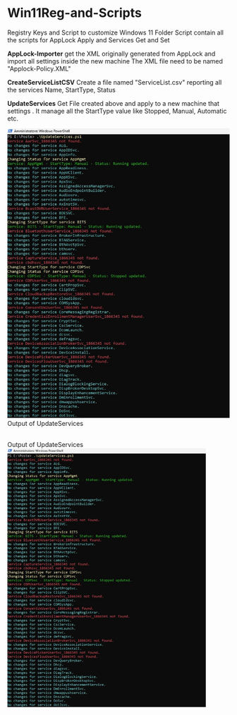 # Win11Reg-and-Scripts
Registry Keys and Script to customize Windows 11 
Folder Script contain all the scripts for AppLock Apply and Services Get and Set

**AppLock-Importer** 
get the XML originally generated from AppLock and import all settings inside the new machine
The XML file need to be named "Applock-Policy.XML"

**CreateServiceListCSV**
Create a file named "ServiceList.csv" reporting all the services Name, StartType, Status

**UpdateServices**
Get File created above and apply to a new machine that settings . It manage all the StartType value like Stopped, Manual, Automatic etc.

![image](https://github.com/dpcons/Win11Reg-and-Scripts/blob/main/Images/Esecuzione%20Update%20Service.jpg) Output of UpdateServices

<br/>
Output of UpdateServices <img width="450" src="https://github.com/dpcons/Win11Reg-and-Scripts/blob/main/Images/Esecuzione%20Update%20Service.jpg" style="vertical-align:middle">
<br/>
